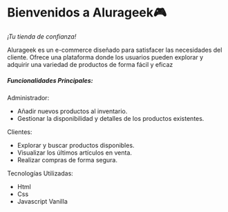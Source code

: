 # Bienvenidos a Alurageek🎮


*¡Tu tienda de confianza!*

Alurageek es un e-commerce diseñado para satisfacer las necesidades del cliente. Ofrece una plataforma donde los usuarios pueden explorar y adquirir una variedad de productos de forma fácil y eficaz

##### Funcionalidades Principales:

Administrador:
- Añadir nuevos productos al inventario.
- Gestionar la disponibilidad y detalles de los productos existentes.

Clientes:
- Explorar y buscar productos disponibles.
- Visualizar los últimos artículos en venta.
- Realizar compras de forma segura.

Tecnologías Utilizadas: 

- Html
- Css
- Javascript Vanilla